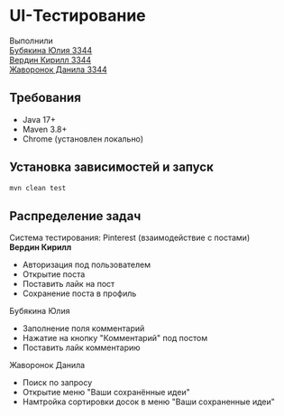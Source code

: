 # UI-Тестирование

Выполнили <br />
[Бубякина Юлия 3344](https://github.com/bubyashek) <br />
[Вердин Кирилл 3344](https://github.com/VerdinKirill) <br />
[Жаворонок Данила 3344](https://github.com/Ledatu) <br />

## Требования

- Java 17+
- Maven 3.8+
- Chrome (установлен локально)

## Установка зависимостей и запуск

```bash
mvn clean test
```

## Распределение задач

Система тестирования: Pinterest (взаимодействие с постами)<br />
**Вердин Кирилл**

* Авторизация под пользователем
* Открытие поста
* Поставить лайк на пост
* Сохранение поста в профиль

Бубякина Юлия

* Заполнение поля комментарий
* Нажатие на кнопку "Комментарий" под постом
* Поставить лайк комментарию

Жаворонок Данила

* Поиск по запросу
* Открытие меню "Ваши сохранённые идеи"
* Намтройка сортировки досок в меню "Ваши сохраненные идеи"

